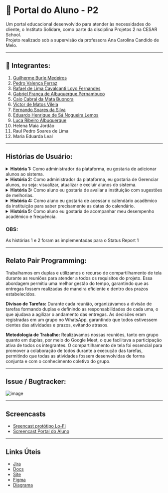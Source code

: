 # 📘 Portal do Aluno - P2

Um portal educacional desenvolvido para atender às necessidades do cliente, o Instituto Solidare, como parte da disciplina Projetos 2 na CESAR School.  
Projeto realizado sob a supervisão da professora Ana Carolina Candido de Melo.

----

## 👥 Integrantes:

1. [Guilherme Burle Medeiros](https://github.com/Guilherme-burle)  
2. [Pedro Valença Ferraz](https://github.com/PedroFerraz87)  
3. [Rafael de Lima Cavalcanti Loyo Fernandes](https://github.com/rafaelcf29)  
4. [Gabriel França de Albuquerque Pernambuco](https://github.com/gabrielfranca10)  
5. [Caio Cabral da Mata Buonora](https://github.com/caiobuonora)  
6. [Victor de Matos Vilela](https://github.com/VI170105)  
7. [Fernando Soares da Silva](https://github.com/Nando101210)  
8. [Eduardo Henrique de Sá Nogueira Lemos](https://github.com/EduardoHenrique15)  
9. [Luca Ribeiro Albuquerque](https://github.com/LucaAlbuquerque)  
10. Helena Maia Jordão  
11. Raul Pedro Soares de Lima  
12. Maria Eduarda Leal  

---

## Histórias de Usuário:

<details>
<summary><strong>História 1:</strong> Como administrador da plataforma, eu gostaria de adicionar alunos ao sistema.</summary>

- **Cenário favorável 1:**  
  Dado que o administrador está logado no portal  
  Quando acessa a aba “Cadastrar alunos”  
  Então o sistema indica que é preciso preencher todas as informações, feito isso, salva tudo que foi pedido no banco de dados.

- **Cenário desfavorável 1:**  
  Dado que o administrador está logado no portal  
  Quando acessa a aba “Cadastrar alunos”  
  Então o sistema não responde adequadamente à tentativa de cadastro, pois no lugar de números foram inseridas letras na idade.

- **Cenário desfavorável 2:**  
  Dado que o administrador está logado no portal  
  Quando acessa a aba “Cadastrar alunos”  
  Então o sistema não responde adequadamente à tentativa de cadastro, pois um número foi inserido no lugar do nome.

</details>

<details>
<summary><strong>História 2:</strong> Como administrador da plataforma, eu gostaria de Gerenciar alunos, ou seja: visualizar, atualizar e excluir alunos do sistema.</summary>

- **Cenário favorável 1:**  
  Dado que o administrador está logado no portal  
  Quando acessa a aba “Gerenciar alunos” e seleciona “Visualizar” <br>
  Então o sistema exibe todos os alunos cadastrados no banco de dados.

- **Cenário favorável 2:**  
  Dado que o administrador está logado no portal  
  Quando acessa a aba “Gerenciar alunos” e seleciona “Editar” <br>
  Então os dados do aluno escolhido são exibidos para edição.

- **Cenário favorável 3:**  
  Dado que o administrador está logado no portal  
  Quando acessa a aba “Gerenciar alunos” e seleciona “Excluir” <br>
  Então os alunos são exibidos e há a opção de deletá-los do sistema.

- **Cenário desfavorável 1:**  
  Dado que o administrador está logado  
  Quando acessa a aba “Atualizar alunos”  
  Então nenhum aluno aparece pois ainda não há alunos cadastrados.

</details>

<details>
<summary><strong>História 3:</strong> Como aluno eu gostaria de avaliar a instituição com sugestões de melhorias.</summary>

- **Cenário favorável 1:**  
  Dado que o aluno está matriculado e logado  
  Quando acessa a aba “Avalie a Solidare”  
  Então perguntas são exibidas para resposta.

- **Cenário favorável 2:**  
  Dado que o aluno está matriculado e logado  
  Quando acessa a aba “Avalie a Solidare”  
  Então um formulário é exibido para registrar sugestões e opiniões.

- **Cenário desfavorável 1:**  
  Dado que o aluno está logado  
  Quando acessa a aba “Avalie a Solidare”  
  Então uma falha no carregamento impede o acesso à aba.

</details>

<details>
<summary><strong>História 4:</strong> Como aluno eu gostaria de acessar o calendário acadêmico da instituição para saber precisamente as datas do calendário.</summary>

- **Cenário favorável 1:**  
  Dado que o aluno está matriculado e logado  
  Quando acessa a aba “Calendário”  
  Então são exibidas as informações acadêmicas, como: datas de provas, entregas, feriados e comemorações.

- **Cenário desfavorável 1:**  
  Dado que o aluno está logado  
  Quando acessa a aba “Calendário”  
  Então as informações não aparecem pois a letra dos eventos está da mesma cor do caléndario.

- **Cenário desfavorável 2:**  
  Dado que o aluno está logado  
  Quando acessa a aba “Calendário”  
  Então as datas aparecem em branco, ou seja, sem eventos, pois não foram cadastradas.

</details>

<details>
<summary><strong>História 5:</strong> Como aluno eu gostaria de acompanhar meu desempenho acadêmico e frequência.</summary>

> Obs: Avaliação será feita com "carinhas" (feliz/triste) e comentário do avaliador.

- **Cenário favorável 1:**  
  Dado que o aluno está matriculado e logado  
  Quando acessa a aba “Desempenho e Frequência”  
  Então são exibidas faltas e desempenho.

- **Cenário favorável 2:**  
  Dado que o aluno está logado  
  Quando acessa a aba “Desempenho e Frequência”  
  Então são exibidas “carinhas” e comentários do avaliador.

- **Cenário desfavorável 1:**  
  Dado que o aluno está logado  
  Quando acessa a aba “Desempenho e Frequência”  
  Então os campos aparecem em branco pois não foram preenchidos ainda.

</details>

### OBS:
  As histórias 1 e 2 foram as implementadas para o Status Report 1

---

## Relato Pair Programming:
  Trabalhamos em duplas e utilizamos o recurso de compartilhamento de tela durante as reuniões para atender a todos os requisitos do projeto. Essa abordagem permitiu uma melhor gestão do tempo, garantindo que as entregas fossem realizadas de maneira eficiente e dentro dos prazos estabelecidos. 

  **Divisao de Tarefas:** Durante cada reunião, organizávamos a divisão de tarefas formando duplas e definindo as responsabilidades de cada uma, o que ajudava a agilizar o andamento das entregas. As decisões eram registradas em um grupo no WhatsApp, garantindo que todos estivessem cientes das atividades e prazos, evitando atrasos.

  **Metodologia de Trabalho:** Realizávamos nossas reuniões, tanto em grupo quanto em duplas, por meio do Google Meet, o que facilitava a participação ativa de todos os integrantes. O compartilhamento de tela foi essencial para promover a colaboração de todos durante a execução das tarefas, permitindo que todas as atividades fossem desenvolvidas de forma conjunta e com o conhecimento coletivo do grupo.

---

## Issue / Bugtracker:
![image](https://github.com/user-attachments/assets/029987bb-12a3-4aa8-9940-f5319837ef98)

---
## Screencasts
- [Sreencast protótipo Lo-Fi]()
- [Screencast Portal do Aluno]()

---

## Links Úteis

- [Jira](https://projeto2grupo10.atlassian.net/jira/software/projects/KAN/boards/1/backlog?assignee=712020%3A5102e8eb-4036-4150-8d35-bdcf805d24b4%2Cunassigned&atlOrigin=eyJpIjoiNTRhZjVmMDFjZjEwNDhkMmI5NGJkYzUxNjRmZjI5MzUiLCJwIjoiaiJ9)  
- [Docs](https://docs.google.com/document/d/1Kb8RnBP_5Gz-eml2weoGkFe5UCOAMaLPehDUtYEnm3E/edit?tab=t.0)
- [Site](https://sites.google.com/d/1QneHjgrhPjpQ_i9iDOVrf8Ivn7McXcIN/p/1fAGUYkQG2JxVmydQqaz1o78MrP8PPQCt/edit)
- [Figma](https://www.figma.com/design/fahGccQiZEC5xWfqc5brNX/Untitled?m=auto&t=6C6LfIGmLXlI1Yj5-6)
- [Diagrama](https://miro.com/app/board/uXjVI-xQymA=/)

